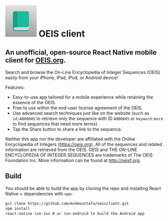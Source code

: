 # <img src="./assets/images/icon.png" alt="OEIS Client icon" width="100" /> OEIS client

## An unofficial, open-source React Native mobile client for [OEIS.org](https://oeis.org).

Search and browse the On-Line Encyclopedia of Integer Sequences (OEIS) easily from your iPhone, iPad, iPod, or Android device!

Features:
- Easy-to-use app tailored for a mobile experience while retaining the essence of the OEIS.
- Free to use within the end-user license agreement of the OEIS.
- Use advanced search techniques just like on the website (such as `id:A000045` to retrieve only the sequence with ID `A000045` or `keyword:more` to find sequences that need more terms).
- Tap the Share button to share a link to the sequence.

Neither this app nor the developer are affiliated with the Online Encyclopedia of Integers (https://oeis.org).  All of the sequences and related information are retrieved from the OEIS. OEIS and THE ON-LINE ENCYCLOPEDIA OF INTEGER SEQUENCES are trademarks of The OEIS Foundation Inc. More information can be found at http://oeisf.org.

## Build

You should be able to build the app by cloning the repo and installing React Native + dependencies with `npm`:

```
git clone https://github.com/mshmoustafa/oeisclient.git
npm install
react-native run-ios # or run-android to build the Android app
```
